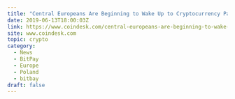 ```yaml
---
title: "Central Europeans Are Beginning to Wake Up to Cryptocurrency Payments"
date: 2019-06-13T18:00:03Z
link: https://www.coindesk.com/central-europeans-are-beginning-to-wake-up-to-cryptocurrency-payments?utm_medium=RSS&utm_source=hune
site: www.coindesk.com
topic: crypto
category:
  - News
  - BitPay
  - Europe
  - Poland
  - bitbay
draft: false
---
```

